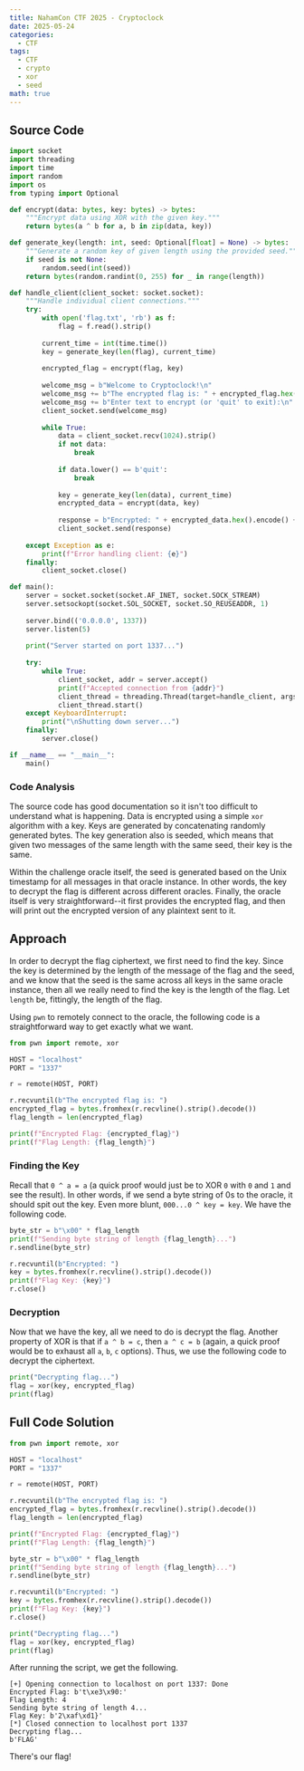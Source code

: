 ```yaml
---
title: NahamCon CTF 2025 - Cryptoclock
date: 2025-05-24
categories:
  - CTF
tags:
  - CTF
  - crypto
  - xor
  - seed
math: true
---
```

## Source Code
```python
import socket
import threading
import time
import random
import os
from typing import Optional

def encrypt(data: bytes, key: bytes) -> bytes:
    """Encrypt data using XOR with the given key."""
    return bytes(a ^ b for a, b in zip(data, key))

def generate_key(length: int, seed: Optional[float] = None) -> bytes:
    """Generate a random key of given length using the provided seed."""
    if seed is not None:
        random.seed(int(seed))
    return bytes(random.randint(0, 255) for _ in range(length))

def handle_client(client_socket: socket.socket):
    """Handle individual client connections."""
    try:
        with open('flag.txt', 'rb') as f:
            flag = f.read().strip()
        
        current_time = int(time.time())
        key = generate_key(len(flag), current_time)
        
        encrypted_flag = encrypt(flag, key)
        
        welcome_msg = b"Welcome to Cryptoclock!\n"
        welcome_msg += b"The encrypted flag is: " + encrypted_flag.hex().encode() + b"\n"
        welcome_msg += b"Enter text to encrypt (or 'quit' to exit):\n"
        client_socket.send(welcome_msg)
        
        while True:
            data = client_socket.recv(1024).strip()
            if not data:
                break
                
            if data.lower() == b'quit':
                break
                
            key = generate_key(len(data), current_time)
            encrypted_data = encrypt(data, key)
            
            response = b"Encrypted: " + encrypted_data.hex().encode() + b"\n"
            client_socket.send(response)
            
    except Exception as e:
        print(f"Error handling client: {e}")
    finally:
        client_socket.close()

def main():
    server = socket.socket(socket.AF_INET, socket.SOCK_STREAM)
    server.setsockopt(socket.SOL_SOCKET, socket.SO_REUSEADDR, 1)
    
    server.bind(('0.0.0.0', 1337))
    server.listen(5)
    
    print("Server started on port 1337...")
    
    try:
        while True:
            client_socket, addr = server.accept()
            print(f"Accepted connection from {addr}")
            client_thread = threading.Thread(target=handle_client, args=(client_socket,))
            client_thread.start()
    except KeyboardInterrupt:
        print("\nShutting down server...")
    finally:
        server.close()

if __name__ == "__main__":
    main() 
```

### Code Analysis

The source code has good documentation so it isn't too difficult to understand what is happening. Data is encrypted using a simple `xor` algorithm with a key. Keys are generated by concatenating randomly generated bytes. The key generation also is seeded, which means that given two messages of the same length with the same seed, their key is the same.

Within the challenge oracle itself, the seed is generated based on the Unix timestamp for all messages in that oracle instance. In other words, the key to decrypt the flag is different across different oracles. Finally, the oracle itself is very straightforward--it first provides the encrypted flag, and then will print out the encrypted version of any plaintext sent to it.
## Approach

In order to decrypt the flag ciphertext, we first need to find the key. Since the key is determined by the length of the message of the flag and the seed, and we know that the seed is the same across all keys in the same oracle instance, then all we really need to find the key is the length of the flag. Let `length` be, fittingly, the length of the flag.

Using `pwn` to remotely connect to the oracle, the following code is a straightforward way to get exactly what we want.

```python
from pwn import remote, xor

HOST = "localhost"
PORT = "1337"

r = remote(HOST, PORT)

r.recvuntil(b"The encrypted flag is: ")
encrypted_flag = bytes.fromhex(r.recvline().strip().decode())
flag_length = len(encrypted_flag)

print(f"Encrypted Flag: {encrypted_flag}")
print(f"Flag Length: {flag_length}")
```

### Finding the Key

Recall that `0 ^ a = a` (a quick proof would just be to XOR `0` with `0` and `1` and see the result). In other words, if we send a byte string of $0$s to the oracle, it should spit out the key. Even more blunt, `000...0 ^ key = key`. We have the following code.

```python
byte_str = b"\x00" * flag_length
print(f"Sending byte string of length {flag_length}...")
r.sendline(byte_str)

r.recvuntil(b"Encrypted: ")
key = bytes.fromhex(r.recvline().strip().decode())
print(f"Flag Key: {key}")
r.close()
```

### Decryption

Now that we have the key, all we need to do is decrypt the flag. Another property of XOR is that if `a ^ b = c`, then `a ^ c = b` (again, a quick proof would be to exhaust all `a`, `b`, `c` options). Thus, we use the following code to decrypt the ciphertext.

```python
print("Decrypting flag...")
flag = xor(key, encrypted_flag)
print(flag)
```

## Full Code Solution

```python
from pwn import remote, xor

HOST = "localhost"
PORT = "1337"

r = remote(HOST, PORT)

r.recvuntil(b"The encrypted flag is: ")
encrypted_flag = bytes.fromhex(r.recvline().strip().decode())
flag_length = len(encrypted_flag)

print(f"Encrypted Flag: {encrypted_flag}")
print(f"Flag Length: {flag_length}")

byte_str = b"\x00" * flag_length
print(f"Sending byte string of length {flag_length}...")
r.sendline(byte_str)

r.recvuntil(b"Encrypted: ")
key = bytes.fromhex(r.recvline().strip().decode())
print(f"Flag Key: {key}")
r.close()

print("Decrypting flag...")
flag = xor(key, encrypted_flag)
print(flag)
```

After running the script, we get the following.

```
[+] Opening connection to localhost on port 1337: Done
Encrypted Flag: b't\xe3\x90:'
Flag Length: 4
Sending byte string of length 4...
Flag Key: b'2\xaf\xd1}'
[*] Closed connection to localhost port 1337
Decrypting flag...
b'FLAG'
```

There's our flag!
